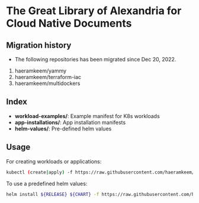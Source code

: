 # The Great Library of Alexandria for Cloud Native Documents

## Migration history

- The following repositories has been migrated since Dec 20, 2022.
1. haeramkeem/yammy
2. haeramkeem/terraform-iac
3. haeramkeem/multidockers

## Index

- **workload-examples/**: Example manifest for K8s workloads
- **app-installations/**: App installation manifests
- **helm-values/**: Pre-defined helm values

## Usage

For creating workloads or applications:

```bash
kubectl (create|apply) -f https://raw.githubusercontent.com/haeramkeem/yammy/main/path/to/manifest.yaml
```

To use a predefined helm values:

```bash
helm install ${RELEASE} ${CHART} -f https://raw.githubusercontent.com/haeramkeem/yammy/main/helm-values/path/to/values.yaml
```
